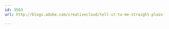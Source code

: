 ```yaml
---
id: 3563
url: http://blogs.adobe.com/creativecloud/tell-it-to-me-straight-plain-language-in-ux//

---
```

